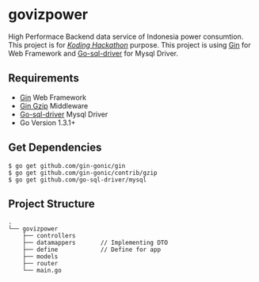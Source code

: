 # govizpower
High Performace Backend data service of Indonesia power consumtion. This project is for [*Koding Hackathon*](https://www.koding.com/Hackathon) purpose. This project is using [Gin](https://github.com/gin-gonic/gin) for Web Framework and [Go-sql-driver](https://github.com/go-sql-driver/mysql) for Mysql Driver.

## Requirements
- [Gin](https://github.com/gin-gonic/gin) Web Framework
- [Gin Gzip](https://github.com/gin-gonic/contrib) Middleware
- [Go-sql-driver](https://github.com/go-sql-driver/mysql) Mysql Driver
- Go Version 1.3.1+
 
## Get Dependencies  
```
$ go get github.com/gin-gonic/gin  
$ go get github.com/gin-gonic/contrib/gzip  
$ go get github.com/go-sql-driver/mysql  
```  
## Project Structure
```
.
└── govizpower
    ├── controllers       
    ├── datamappers       // Implementing DTO
    ├── define            // Define for app
    ├── models
    ├── router        
    └── main.go
```
